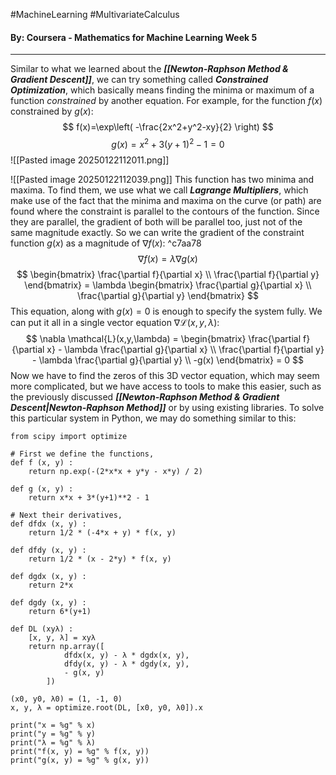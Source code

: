 #MachineLearning #MultivariateCalculus
#### By: Coursera - Mathematics for Machine Learning Week 5
---
Similar to what we learned about the ***[[Newton-Raphson Method & Gradient Descent]]***, we can try something called ***Constrained Optimization***, which basically means finding the minima or maximum of a function *constrained* by another equation. For example, for the function $f(x)$ constrained by $g(x)$:
$$
f(x)=\exp\left( -\frac{2x^2+y^2-xy}{2} \right)
$$
$$
g(x) = x^2+3(y+1)^2-1=0
$$
![[Pasted image 20250122112011.png]]

![[Pasted image 20250122112039.png]]
This function has two minima and maxima. To find them, we use what we call ***Lagrange Multipliers***, which make use of the fact that the minima and maxima on the curve (or path) are found where the constraint is parallel to the contours of the function. Since they are parallel, the gradient of both will be parallel too, just not of the same magnitude exactly. So we can write the gradient of the constraint function $g(x)$ as a magnitude of $\nabla f(x)$: ^c7aa78
$$
\nabla f(x)=\lambda \nabla g(x)
$$
$$
\begin{bmatrix}
\frac{\partial f}{\partial x} \\
\frac{\partial f}{\partial y}
\end{bmatrix} = \lambda \begin{bmatrix}
\frac{\partial g}{\partial x} \\
\frac{\partial g}{\partial y}
\end{bmatrix}
$$
This equation, along with $g(x) = 0$ is enough to specify the system fully. We can put it all in a single vector equation $\nabla \mathcal{L}(x,y,\lambda)$:
$$
\nabla \mathcal{L}(x,y,\lambda) = \begin{bmatrix}
\frac{\partial f}{\partial x} - \lambda \frac{\partial g}{\partial x} \\
\frac{\partial f}{\partial y} - \lambda \frac{\partial g}{\partial y} \\
-g(x)
\end{bmatrix} = 0
$$
Now we have to find the zeros of this 3D vector equation, which may seem more complicated, but we have access to tools to make this easier, such as the previously discussed ***[[Newton-Raphson Method & Gradient Descent|Newton-Raphson Method]]*** or by using existing libraries. To solve this particular system in Python, we may do something similar to this:

```
from scipy import optimize

# First we define the functions,
def f (x, y) :
    return np.exp(-(2*x*x + y*y - x*y) / 2)  

def g (x, y) :
    return x*x + 3*(y+1)**2 - 1

# Next their derivatives,
def dfdx (x, y) :
    return 1/2 * (-4*x + y) * f(x, y)

def dfdy (x, y) :
    return 1/2 * (x - 2*y) * f(x, y)

def dgdx (x, y) :
    return 2*x

def dgdy (x, y) :
    return 6*(y+1)  

def DL (xyλ) :
    [x, y, λ] = xyλ
    return np.array([
            dfdx(x, y) - λ * dgdx(x, y),
            dfdy(x, y) - λ * dgdy(x, y),
            - g(x, y)
        ])

(x0, y0, λ0) = (1, -1, 0)
x, y, λ = optimize.root(DL, [x0, y0, λ0]).x

print("x = %g" % x)
print("y = %g" % y)
print("λ = %g" % λ)
print("f(x, y) = %g" % f(x, y))
print("g(x, y) = %g" % g(x, y))
```
